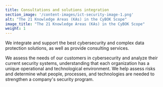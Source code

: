 ```yaml
---
title: Consultations and solutions integration
section_image: '/content-images/ict-security-image-1.png'
alt: "The 21 Knowledge Areas (KAs) in the CyBOK Scope"
image_title: "The 21 Knowledge Areas (KAs) in the CyBOK Scope"
weight: 1
---
```


We integrate and support the best cybersecurity and complex data protection solutions, as well as provide consulting
services.

We assess the needs of our customers in cybersecurity and analyze their current security systems, understanding that
each organization has a unique operational and technological environment. We help assess risks and determine what
people, processes, and technologies are needed to strengthen a company's security program.